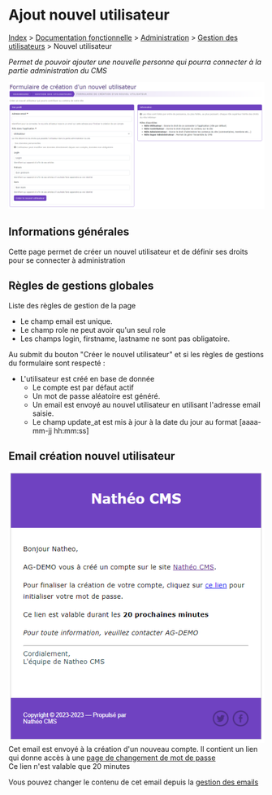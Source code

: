 # Ajout nouvel utilisateur

[Index](../../../../../index.md) > [Documentation fonctionnelle](../../../index.md) > [Administration](../../index.md) > [Gestion des utilisateurs](user.md) > Nouvel utilisateur

*Permet de pouvoir ajouter une nouvelle personne qui pourra connecter à la partie administration du CMS*

![Listing](../../files/users/new_user.png)

## Informations générales
Cette page permet de créer un nouvel utilisateur et de définir ses droits pour se connecter à administration 

## Règles de gestions globales

Liste des règles de gestion de la page
* Le champ email est unique.
* Le champ role ne peut avoir qu'un seul role
* Les champs login, firstname, lastname ne sont pas obligatoire.

Au submit du bouton "Créer le nouvel utilisateur" et si les règles de gestions du formulaire sont respecté :
* L'utilisateur est créé en base de donnée
  * Le compte est par défaut actif
  * Un mot de passe aléatoire est généré.
  * Un email est envoyé au nouvel utilisateur en utilisant l'adresse email saisie.
  * Le champ update_at est mis à jour à la date du jour au format [aaaa-mm-jj hh:mm:ss]

## Email création nouvel utilisateur

![Listing](../../files/users/new_user_mail.png)
Cet email est envoyé à la création d'un nouveau compte. Il contient un lien qui donne accès à une [page de changement de mot de passe](change_password.md)  
Ce lien n'est valable que 20 minutes

Vous pouvez changer le contenu de cet email depuis la [gestion des emails](../mail.md)
